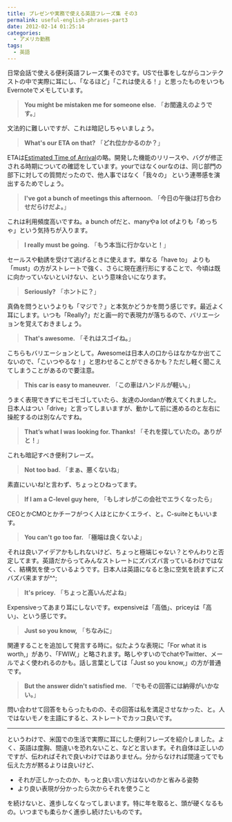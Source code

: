 ```yaml
---
title: プレゼンや実務で使える英語フレーズ集 その3
permalink: useful-english-phrases-part3
date: 2012-02-14 01:25:14
categories:
  - アメリカ勤務
tags:
  - 英語
---
```

日常会話で使える便利英語フレーズ集その3です。USで仕事をしながらコンテクストの中で実際に耳にし、「なるほど」「これは使える！」と思ったものをいつもEvernoteでメモしています。

> **You might be mistaken me for someone else.**
「**お間違えのようです。**」

文法的に難しいですが、これは暗記しちゃいましょう。

> **What's our ETA on that?**
「**どれ位かかるのか？**」

ETAは[Estimated Time of Arrival](http://en.wikipedia.org/wiki/Estimated_time_of_arrival)の略。開発した機能のリリースや、バグが修正される時期についての確認をしています。yourではなくourなのは、同じ部門の部下に対しての質問だったので、他人事ではなく「我々の」 という連帯感を演出するためでしょう。

> **I've got a bunch of meetings this afternoon.**
「**今日の午後は打ち合わせだらけだよ。**」

これは利用頻度高いですね。a bunch ofだと、manyやa lot ofよりも「めっちゃ」という気持ちが入ります。

> **I really must be going.**
「**もう本当に行かないと！**」

セールスや勧誘を受けて逃げるときに使えます。単なる「have to」 よりも「must」の方がストレートで強く、さらに現在進行形にすることで、今頃は既に向かっていないといけない、という意味合いになります。

> **Seriously?**
「**ホントに？**」

真偽を問うというよりも「マジで？」と本気かどうかを問う感じです。最近よく耳にします。いつも「Really?」だと画一的で表現力が落ちるので、バリエーションを覚えておきましょう。

> **That's awesome.**
「**それはスゴイね。**」

こちらもバリエーションとして。Awesomeは日本人の口からはなかなか出てこないので、「こいつやるな！」と思わせることができるかも？ただし軽く聞こえてしまうことがあるので要注意。

> **This car is easy to maneuver.**
「**この車はハンドルが軽い。**」

うまく表現できずにモゴモゴしていたら、友達のJordanが教えてくれました。日本人はつい「drive」と言ってしまいますが、動かして前に進めるのと左右に操舵するのは別なんですね。

> **That’s what I was looking for. Thanks!**
「**それを探していたの。ありがと！**」

これも暗記すべき便利フレーズ。

> **Not too bad.**
「**まぁ、悪くないね**」

素直にいいね!と言わず、ちょっとひねってます。

> **If I am a C-level guy here,**
「**もしオレがこの会社でエラくなったら**」

CEOとかCMOとかチーフがつく人はとにかくエライ、と。C-suiteともいいます。

> **You can't go too far.**
「**極端は良くないよ**」

それは良いアイデアかもしれないけど、ちょっと極端じゃない？とやんわりと否定してます。英語だからってみんなストレートにズバズバ言っているわけではなく、結構気を使っているようです。日本人は英語になると急に空気を読まずにズバズバ来ますが^^;

> **It's pricey.**
「**ちょっと高いんだよね**」

Expensiveってあまり耳にしないです。expensiveは「高価」、priceyは「高い」、という感じです。

> **Just so you know,**
「**ちなみに**」

関連することを追加して発言する時に。似たような表現に「For what it is worth,」があり、「FWIW,」と略されます。略しやすいのでchatやTwitter、メールでよく使われるのかも。話し言葉としては「Just so you know,」の方が普通です。

> **But the answer didn't satisfied me.**
「**でもその回答には納得がいかない。**」

問い合わせて回答をもらったものの、その回答は私を満足させなかった、と。人ではないモノを主語にすると、ストレートでカッコ良いです。

_____

というわけで、米国での生活で実際に耳にした便利フレーズを紹介しました。よく、英語は度胸、間違いを恐れないこと、などと言います。それ自体は正しいのですが、伝わればそれで良いわけではありません。分からなければ間違ってでも伝えた方が黙るよりは良いけど、

- それが正しかったのか、もっと良い言い方はないのかと省みる姿勢
- より良い表現が分かったら次からそれを使うこと

を続けないと、進歩しなくなってしまいます。特に年を取ると、頭が硬くなるもの。いつまでも柔らかく進歩し続けたいものです。